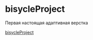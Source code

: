 # bisycleProject
Первая настоящая адаптивная верстка

[bisycleProject](https://perymov.github.io/bisycleProject/)
